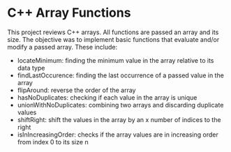 # C++ Array Functions 
This project reviews C++ arrays. All functions are passed an array and its size. The objective was to implement basic functions that evaluate and/or modify a passed array. These include: 
* locateMinimum: finding the minimum value in the array relative to its data type 
* findLastOccurence: finding the last occurrence of a passed value in the array 
* flipAround: reverse the order of the array 
* hasNoDuplicates: checking if each value in the array is unique 
* unionWithNoDuplicates: combining two arrays and discarding duplicate values 
* shiftRight: shift the values in the array by an x number of indices to the right
* isInIncreasingOrder: checks if the array values are in increasing order from index 0 to its size n 
